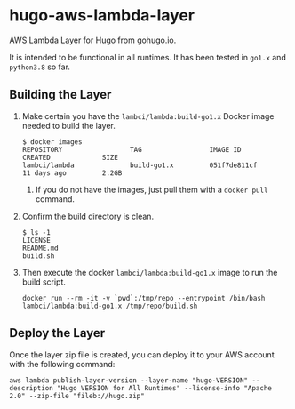 # hugo-aws-lambda-layer

AWS Lambda Layer for Hugo from gohugo.io.

It is intended to be functional in all runtimes.  It has been tested in `go1.x` and `python3.8` so far.

## Building the Layer

1. Make certain you have the `lambci/lambda:build-go1.x` Docker image needed to build the layer.

    ``` shell
    $ docker images
    REPOSITORY                 TAG                 IMAGE ID            CREATED             SIZE
    lambci/lambda              build-go1.x         051f7de811cf        11 days ago         2.2GB
    ```

    1. If you do not have the images, just pull them with a `docker pull` command.

1. Confirm the build directory is clean.

    ``` shell
    $ ls -1
    LICENSE
    README.md
    build.sh
    ```

1. Then execute the docker `lambci/lambda:build-go1.x` image to run the build script.

    ``` shell
    docker run --rm -it -v `pwd`:/tmp/repo --entrypoint /bin/bash lambci/lambda:build-go1.x /tmp/repo/build.sh
    ```

## Deploy the Layer

Once the layer zip file is created, you can deploy it to your AWS account with the following command:

``` shell
aws lambda publish-layer-version --layer-name "hugo-VERSION" --description "Hugo VERSION for All Runtimes" --license-info "Apache 2.0" --zip-file "fileb://hugo.zip"
```
